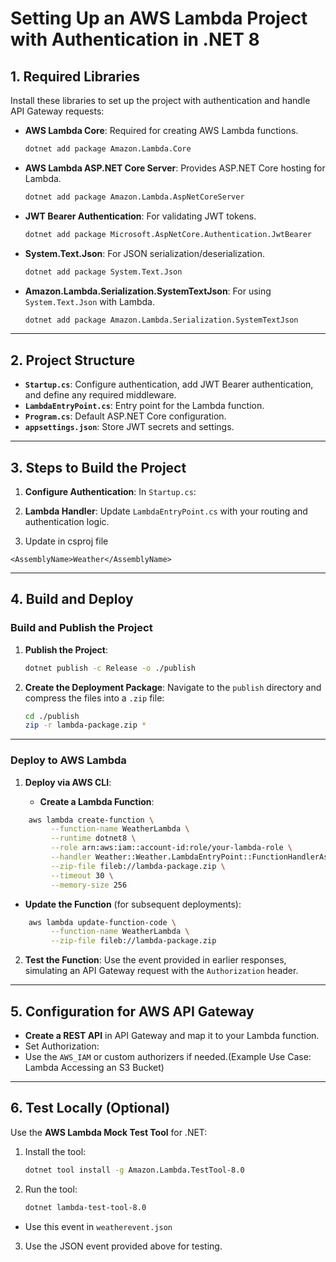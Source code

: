 # Setting Up an AWS Lambda Project with Authentication in .NET 8

## 1. **Required Libraries**

Install these libraries to set up the project with authentication and handle API Gateway requests:

- **AWS Lambda Core**: Required for creating AWS Lambda functions.

  ```bash
  dotnet add package Amazon.Lambda.Core
  ```

- **AWS Lambda ASP.NET Core Server**: Provides ASP.NET Core hosting for Lambda.

  ```bash
  dotnet add package Amazon.Lambda.AspNetCoreServer
  ```

- **JWT Bearer Authentication**: For validating JWT tokens.

  ```bash
  dotnet add package Microsoft.AspNetCore.Authentication.JwtBearer
  ```

- **System.Text.Json**: For JSON serialization/deserialization.

  ```bash
  dotnet add package System.Text.Json
  ```

- **Amazon.Lambda.Serialization.SystemTextJson**: For using `System.Text.Json` with Lambda.

  ```bash
  dotnet add package Amazon.Lambda.Serialization.SystemTextJson
  ```

------

## 2. **Project Structure**

- **`Startup.cs`**: Configure authentication, add JWT Bearer authentication, and define any required middleware.
- **`LambdaEntryPoint.cs`**: Entry point for the Lambda function.
- **`Program.cs`**: Default ASP.NET Core configuration.
- **`appsettings.json`**: Store JWT secrets and settings.

------

## 3. **Steps to Build the Project**

1. **Configure Authentication**:
   In `Startup.cs`:

2. **Lambda Handler**:
   Update `LambdaEntryPoint.cs` with your routing and authentication logic.

3. Update in csproj file

`<AssemblyName>Weather</AssemblyName>`

------

## 4. **Build and Deploy**

### Build and Publish the Project

1. **Publish the Project**:

    ```bash
   dotnet publish -c Release -o ./publish
   ```

2. **Create the Deployment Package**: Navigate to the `publish` directory and compress the files into a `.zip` file:

   ```bash
   cd ./publish
   zip -r lambda-package.zip *
   ```

------

### Deploy to AWS Lambda

1. **Deploy via AWS CLI**:

   - **Create a Lambda Function**:

```bash
    aws lambda create-function \
         --function-name WeatherLambda \
         --runtime dotnet8 \
         --role arn:aws:iam::account-id:role/your-lambda-role \
         --handler Weather::Weather.LambdaEntryPoint::FunctionHandlerAsync \
         --zip-file fileb://lambda-package.zip \
         --timeout 30 \
         --memory-size 256
```

- **Update the Function** (for subsequent deployments):

```bash
    aws lambda update-function-code \
         --function-name WeatherLambda \
         --zip-file fileb://lambda-package.zip
```

2. **Test the Function**: Use the event provided in earlier responses, simulating an API Gateway request with the `Authorization` header.

------

## 5. **Configuration for AWS API Gateway**

- **Create a REST API** in API Gateway and map it to your Lambda function.
- Set Authorization:
- Use the `AWS_IAM` or custom authorizers if needed.(Example Use Case: Lambda Accessing an S3 Bucket)

------

## 6. **Test Locally (Optional)**

Use the **AWS Lambda Mock Test Tool** for .NET:

1. Install the tool:

    ```bash
   dotnet tool install -g Amazon.Lambda.TestTool-8.0
   ```

2. Run the tool:

    ```bash
   dotnet lambda-test-tool-8.0
   ```

- Use this event in `weatherevent.json`

3. Use the JSON event provided above for testing.
